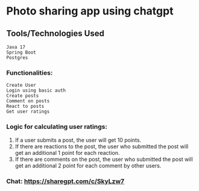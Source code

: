 # Photo sharing app using chatgpt

## Tools/Technologies Used
    Java 17
    Spring Boot
    Postgres

### Functionalities:
    Create User
    Login using basic auth
    Create posts
    Comment on posts
    React to posts
    Get user ratings

### Logic for calculating user ratings:
1. If a user submits a post, the user will get 10 points. 
2. If there are reactions to the post, the user who submitted the post will get an additional 1 point for each reaction.
3. If there are comments on the post, the user who submitted the post will get an additional 2 point for each comment by other users.

### Chat: https://sharegpt.com/c/SkyLzw7
